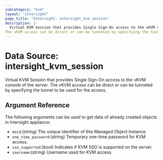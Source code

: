 ```yaml
---
subcategory: "kvm"
layout: "intersight"
page_title: "Intersight: intersight_kvm_session"
description: |-
  Virtual KVM Session that provides Single Sign-On access to the vKVM console of the server.
The vKVM access can be direct or can be tunneled by specifying the tunnel to be used for the access.
---
```


# Data Source: intersight_kvm_session
Virtual KVM Session that provides Single Sign-On access to the vKVM console of the server.
The vKVM access can be direct or can be tunneled by specifying the tunnel to be used for the access.
## Argument Reference
The following arguments can be used to get data of already created objects in Intersight appliance:
* `moid`:(string) The unique identifier of this Managed Object instance. 
* `one_time_password`:(string) Temporary one-time password for KVM access. 
* `sso_supported`:(bool) Indicates if KVM SSO is supported on the server. 
* `username`:(string) Username used for KVM access. 
